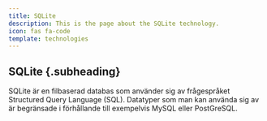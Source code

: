```yaml
---
title: SQLite
description: This is the page about the SQLite technology.
icon: fas fa-code
template: technologies
---
```


## SQLite {.subheading}

SQLite är en filbaserad databas som använder sig av frågespråket Structured Query Language (SQL). Datatyper som man kan använda sig av är begränsade i förhållande till exempelvis MySQL eller PostGreSQL.
